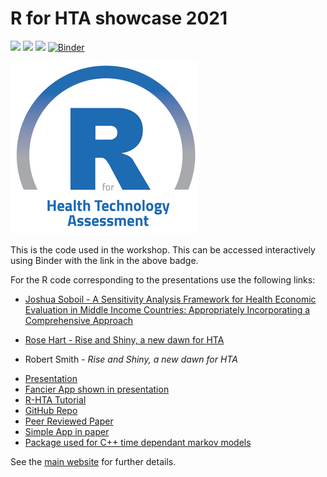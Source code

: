 # R for HTA showcase 2021

![](https://img.shields.io/github/stars/r-hta/R-for-HTA-showcase-2021?style=social)
![](https://img.shields.io/github/watchers/r-hta/R-for-HTA-showcase-2021?style=social)
![](https://img.shields.io/twitter/url?style=social&url=https%3A%2F%2Fr-hta.org%2Fevents%2Fworkshop%2F2021%2F)
[![Binder](https://mybinder.org/badge_logo.svg)](https://mybinder.org/v2/gh/n8thangreen/AF-Simplified-R/master?urlpath=rstudio)

![](R_for_HTA_logo.png)

This is the code used in the workshop.
This can be accessed interactively using Binder with the link in the above badge.

For the R code corresponding to the presentations use the following links:

- [Joshua Soboil - A Sensitivity Analysis Framework for Health Economic Evaluation in Middle Income Countries: Appropriately Incorporating a Comprehensive Approach](https://github.com/jSoboil/Dissertation)

- [Rose Hart - Rise and Shiny, a new dawn for HTA](https://github.com/rhart1/Shiny-Briggs-HIV-model---R-in-HTA-showcase-2021/)

- Robert Smith - _Rise and Shiny, a new dawn for HTA_
 * [Presentation](https://github.com/RobertASmith/talks/blob/master/R-HTA%20Rise%20%26%20Shiny%20RS.pdf)
 * [Fancier App shown in presentation](https://darkpeakanalytics.shinyapps.io/sadm-mk2/)
 * [R-HTA Tutorial](https://r-hta.org/tutorial/markov_models_shiny/)
 * [GitHub Repo](https://github.com/RobertASmith/healthecon_shiny)
 * [Peer Reviewed Paper](https://wellcomeopenresearch.org/articles/5-69)
 * [Simple App in paper](https://robertasmith.shinyapps.io/sick_sicker/)
 * [Package used for C++ time dependant markov models](https://github.com/RobertASmith/darkpeak)


See the [main website](https://r-hta.org/events/workshop/2021/) for further details.
